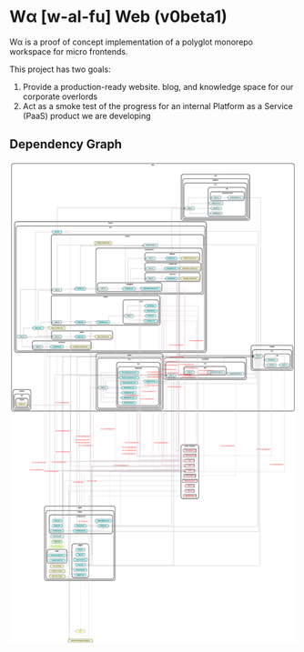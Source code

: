 # Wα [w-al-fu] Web (v0beta1)

Wα is a proof of concept implementation of a polyglot monorepo workspace for micro frontends.

This project has two goals:

1. Provide a production-ready website. blog, and knowledge space for our corporate overlords
2. Act as a smoke test of the progress for an internal Platform as a Service (PaaS) product we are developing

## Dependency Graph

![depgraph](apps/home/depgraph.svg)
